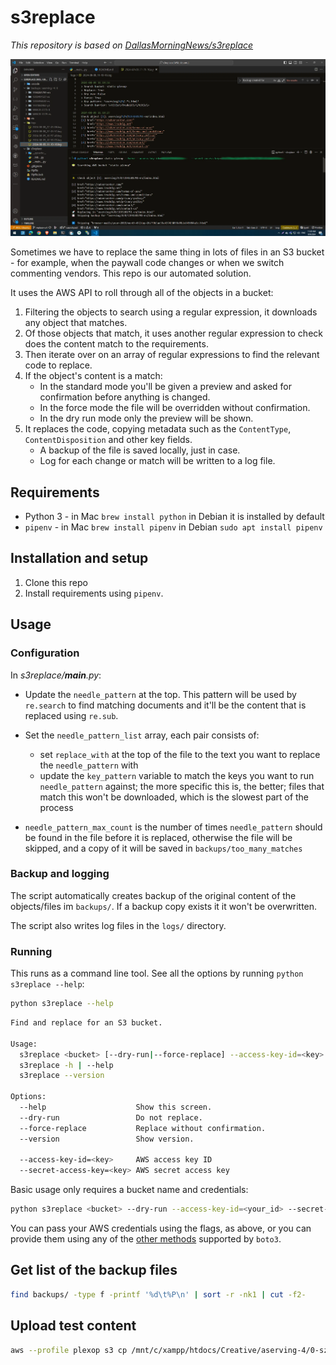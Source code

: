 # s3replace

_This repository is based on [DallasMorningNews/s3replace](https://github.com/DallasMorningNews/s3replace)_

![Screenshot](/etc/s3replace-cover.webp?raw=true)

Sometimes we have to replace the same thing in lots of files in an S3 bucket - for example, when the paywall code changes or when we switch commenting vendors. This repo is our automated solution.

It uses the AWS API to roll through all of the objects in a bucket:

1. Filtering the objects to search using a regular expression, it downloads any object that matches.
2. Of those objects that match, it uses another regular expression to check does the content match to the requirements.
3. Then iterate over on an array of regular expressions to find the relevant code to replace.
4. If the object's content is a match:
   - In the standard mode you'll be given a preview and asked for confirmation before anything is changed.
   - In the force mode the file will be overridden without confirmation.
   - In the dry run mode only the preview will be shown.
5. It replaces the code, copying metadata such as the `ContentType`, `ContentDisposition` and other key fields.
   - A backup of the file is saved locally, just in case.
   - Log for each change or match will be written to a log file.

## Requirements

- Python 3 - in Mac `brew install python` in Debian it is installed by default
- `pipenv` - in Mac `brew install pipenv` in Debian `sudo apt install pipenv`

## Installation and setup

1. Clone this repo
2. Install requirements using `pipenv`.

## Usage

### Configuration

In _s3replace/__main__.py_:

- Update the `needle_pattern` at the top. This pattern will be used by `re.search` to find matching documents and it'll be the content that is replaced using `re.sub`.

- Set the `needle_pattern_list` array, each pair consists of:
  - set `replace_with` at the top of the file to the text you want to replace the `needle_pattern` with
  - update the `key_pattern` variable to match the keys you want to run `needle_pattern` against; the more specific this is, the better; files that match this won't be downloaded, which is the slowest part of the process
- `needle_pattern_max_count` is the number of times `needle_pattern` should be found in the file before it is replaced, otherwise the file will be skipped, and a copy of it will be saved in `backups/too_many_matches`

### Backup and logging

The script automatically creates backup of the original content of the objects/files im `backups/`. If a backup copy exists it it won't be overwritten.

The script also writes log files in the `logs/` directory.

### Running

This runs as a command line tool. See all the options by running `python s3replace --help`:

```bash
python s3replace --help
```

```bash
Find and replace for an S3 bucket.

Usage:
  s3replace <bucket> [--dry-run|--force-replace] --access-key-id=<key> --secret-access-key=<key>
  s3replace -h | --help
  s3replace --version

Options:
  --help                    Show this screen.
  --dry-run                 Do not replace.
  --force-replace           Replace without confirmation.
  --version                 Show version.

  --access-key-id=<key>     AWS access key ID
  --secret-access-key=<key> AWS secret access key
```

Basic usage only requires a bucket name and credentials:

```sh
python s3replace <bucket> --dry-run --access-key-id=<your_id> --secret-access-key=<your_key>
```

You can pass your AWS credentials using the flags, as above, or you can provide them using any of the [other methods](http://boto3.readthedocs.io/en/latest/guide/quickstart.html#configuration) supported by `boto3`.

## Get list of the backup files

```bash
find backups/ -type f -printf '%d\t%P\n' | sort -r -nk1 | cut -f2-
```

## Upload test content

```bash
aws --profile plexop s3 cp /mnt/c/xampp/htdocs/Creative/aserving-4/0-szs-test/ "s3://static-plexop/aserving/4/0/" --recursive
```
